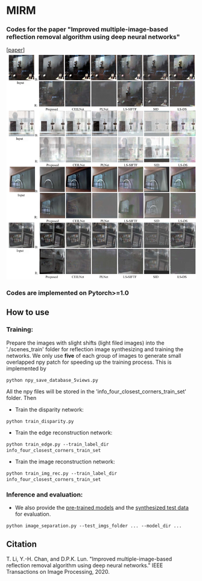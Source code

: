 # MIRM
### Codes for the paper "Improved multiple-image-based reflection removal algorithm using deep neural networks"
[[paper](https://ieeexplore.ieee.org/abstract/document/9234008)] 
![cover](cover.png)

### Codes are implemented on Pytorch>=1.0 

## How to use

### Training:

Prepare the images with slight shifts (light filed images) into the './scenes_train' folder for reflection image synthesizing and training the networks. We only use **five** of each group of images to generate small overlapped npy patch for speeding up the training process. This is implemented by 

```
python npy_save_database_5views.py
```

All the npy files will be stored in the 'info_four_closest_corners_train_set'  folder. Then

- Train the disparity network: 

```
python train_disparity.py
```

- Train the edge reconstruction network: 
```
python train_edge.py --train_label_dir info_four_closest_corners_train_set
```
- Train the image reconstruction network: 
```
python train_img_rec.py --train_label_dir info_four_closest_corners_train_set
```
### Inference and evaluation:

- We also provide the <u>[pre-trained models](https://drive.google.com/file/d/1UmwgggXnpxeql4ZFi3Vq9Y_vgvMXyFxV/view?usp=sharing)</u> and the <u>[synthesized test data](https://drive.google.com/file/d/15JF9PMc0oCxwA-ZoCuE-werjDcj0LS4k/view?usp=sharing)</u> for evaluation. 
```
python image_separation.py --test_imgs_folder ... --model_dir ...
```
## Citation
T. Li, Y.-H. Chan, and D.P.K. Lun. "Improved multiple-image-based reflection removal algorithm using deep neural networks." IEEE Transactions on Image Processing, 2020.